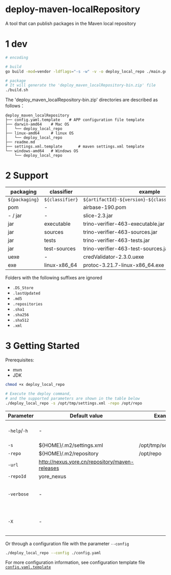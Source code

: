 deploy-maven-localRepository
============================

A tool that can publish packages in the Maven local repository

# 1 dev
```bash
# encoding

# build
go build -mod=vendor -ldflags="-s -w" -v -o deploy_local_repo ./main.go

# package
# It will generate the 'deploy_maven_localRepository-bin.zip' file
./build.sh

```

The 'deploy_maven_localRepository-bin.zip' directories are described as follows：
```
deploy_maven_localRepository
├── config.yaml.template    # APP configuration file template
├── darwin-amd64    # Mac OS
│   └── deploy_local_repo
├── linux-amd64     # linux OS
│   └── deploy_local_repo
├── readme.md
├── settings.xml.template       # maven settings.xml template
└── windows-amd64   # Windows OS
    └── deploy_local_repo

```


# 2 Support
| packaging      | classifier      | example                                               |
|----------------|-----------------|-------------------------------------------------------|
| `${packaging}` | `${classifier}` | `${artifactId}-${version}-${classifier}.${packaging}` |
| pom            | -               | airbase-190.pom                                       |
| - / jar        | -               | slice-2.3.jar                                         |
| jar            | executable      | trino-verifier-463-executable.jar                     |
| jar            | sources         | trino-verifier-463-sources.jar                        |
| jar            | tests           | trino-verifier-463-tests.jar                          |
| jar            | test-sources    | trino-verifier-463-test-sources.jar                   |
| uexe           | -               | credValidator-2.3.0.uexe                              |
| exe            | linux-x86_64    | protoc-3.21.7-linux-x86_64.exe                        |


Folders with the following suffixes are ignored
* `.DS_Store`
* `.lastUpdated`
* `.md5`
* `.repositories`
* `.sha1`
* `.sha256`
* `.sha512`
* `.xml`


# 3 Getting Started

Prerequisites:
* mvn
* JDK

```bash
chmod +x deploy_local_repo

# Execute the deploy command, 
# and the supported parameters are shown in the table below
./deploy_local_repo -s /opt/tmp/settings.xml -repo /opt/repo

```

| Parameter    | Default value                                  | Example               | Explain                              |
|--------------|------------------------------------------------|-----------------------|--------------------------------------|
| `-help`/`-h` | -                                              |                       | Display help information             |
| `-s`         | ${HOME}/.m2/settings.xml                       | /opt/tmp/settings.xml |                                      |
| `-repo`      | ${HOME}/.m2/repository                         | /opt/repo             |                                      |
| `-url`       | http://nexus.yore.cn/repository/maven-releases |                       |                                      |
| `-repoId`    | yore_nexus                                     |                       |                                      |
| `-verbose`   | -                                              |                       | Output project debugging information |
| `-X`         | -                                              |                       | Output maven debugging information   |


Or through a configuration file with the parameter `--config`
```bash
./deploy_local_repo --config ./config.yaml
```

For more configuration information, see configuration template file [`config.yaml.template`](static/config.yaml.template)
